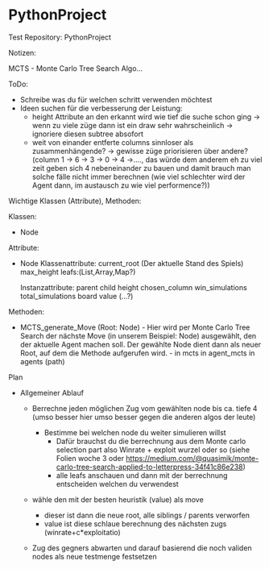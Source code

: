 # PythonProject
Test Repository: PythonProject

Notizen:

MCTS - Monte Carlo Tree Search Algo...

ToDo:
-   Schreibe was du für welchen schritt verwenden möchtest
-   Ideen suchen für die verbesserung der Leistung:
    - height Attribute an den erkannt wird wie tief die suche schon ging -> wenn zu viele züge dann ist ein draw sehr wahrscheinlich -> ignoriere diesen subtree absofort
    - weit von einander entferte columns sinnloser als zusammenhängende? -> gewisse züge priorisieren über andere? (column 1 -> 6 -> 3 -> 0 -> 4 ->...., das würde dem anderem eh zu viel zeit geben sich 4 nebeneinander zu bauen und damit brauch man solche fälle nicht immer berechnen (wie viel schlechter wird der Agent dann, im austausch zu wie viel performence?))

Wichtige Klassen (Attribute), Methoden:

Klassen: 
-   Node


Attribute:
-   Node
    Klassenattribute:
        current_root (Der aktuelle Stand des Spiels)
        max_height
        leafs:(List,Array,Map?)
        
    Instanzattribute:
        parent
        child
        height
        chosen_column
        win_simulations
        total_simulations
        board
        value
        (...?)

Methoden: 
- MCTS_generate_Move (Root: Node)
    	-   Hier wird per Monte Carlo Tree Search der nächste Move (in unserem Beispiel: Node) ausgewählt, den der aktuelle Agent machen soll. Der gewählte Node dient dann als neuer Root, auf dem die Methode aufgerufen wird.
            -   in mcts in agent_mcts in agents (path)


Plan
-   Allgemeiner Ablauf
    
    -   Berrechne jeden möglichen Zug vom gewählten node bis ca. tiefe 4 (umso besser hier umso besser gegen die anderen algos der leute)

        - Bestimme bei welchen node du weiter simulieren willst
            - Dafür brauchst du die berrechnung aus dem Monte carlo selection part also Winrate + exploit wurzel oder so (siehe Folien woche 3 oder https://medium.com/@quasimik/monte-carlo-tree-search-applied-to-letterpress-34f41c86e238) 
            - alle leafs anschauen und dann mit der berrechnung entscheiden welchen du verwendest  
   
    -   wähle den mit der besten heuristik (value) als move
        
        - dieser ist dann die neue root, alle siblings / parents verworfen
        - value ist diese schlaue berechnung des nächsten zugs (winrate+c*exploitatio)
    
    -   Zug des gegners abwarten und darauf basierend die noch validen nodes als neue testmenge festsetzen




